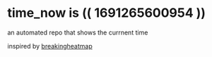 # time_now is (( 1691265600954 ))

an automated repo that shows the currnent time

inspired by [breakingheatmap](https://github.com/breakingheatmap/breakingheatmap)